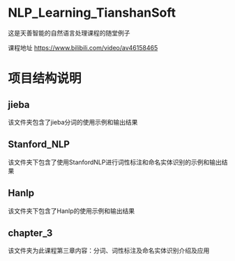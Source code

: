 # NLP_Learning_TianshanSoft
这是天善智能的自然语言处理课程的随堂例子

课程地址 https://www.bilibili.com/video/av46158465

# 项目结构说明

## jieba
该文件夹包含了jieba分词的使用示例和输出结果
## Stanford_NLP
该文件夹下包含了使用StanfordNLP进行词性标注和命名实体识别的示例和输出结果
## Hanlp
该文件夹下包含了Hanlp的使用示例和输出结果
## chapter_3
该文件夹为此课程第三章内容：分词、词性标注及命名实体识别介绍及应用